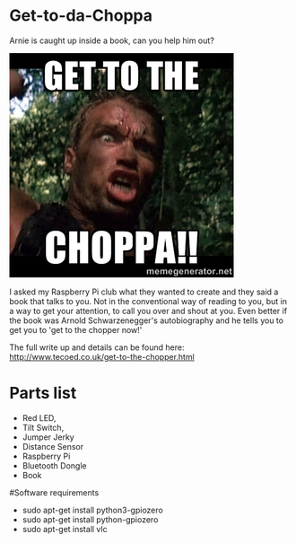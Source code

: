 # Get-to-da-Choppa
Arnie is caught up inside a book, can you help him out?

![](images/arnie.jpg)

I asked my Raspberry Pi club what they wanted to create and they said a book that talks to you.  Not in the conventional way of reading to you, but in a way to get your attention, to call you over and shout at you.  Even better if the book was Arnold Schwarzenegger's autobiography and he tells you to get you to 'get to the chopper now!'

The full write up and details can be found here: http://www.tecoed.co.uk/get-to-the-chopper.html

# Parts list

+ Red LED,
+ Tilt Switch,
+ Jumper Jerky
+ Distance Sensor
+ Raspberry Pi
+ Bluetooth Dongle
+ Book

#Software requirements

+ sudo apt-get install python3-gpiozero
+ sudo apt-get install python-gpiozero
+ sudo apt-get install vlc 
